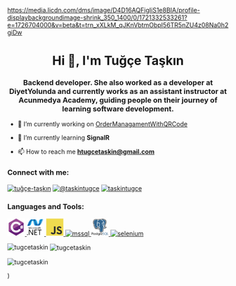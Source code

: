 https://media.licdn.com/dms/image/D4D16AQFigIiS1e8BIA/profile-displaybackgroundimage-shrink_350_1400/0/1721332533261?e=1726704000&v=beta&t=trn_xXLkM_qJKnVbtmObpI56TR5nZU4z08Na0h2giDw
<h1 align="center">Hi 👋, I'm Tuğçe Taşkın</h1>
<h3 align="center">Backend developer. She also worked as a developer at DiyetYolunda and currently works as an assistant instructor at Acunmedya Academy, guiding people on their journey of learning software development.</h3>

- 🔭 I’m currently working on [OrderManagamentWithQRCode](https://github.com/tugcetaskin/OrderManagamentWithQRCode)

- 🌱 I’m currently learning **SignalR**

- 📫 How to reach me **htugcetaskin@gmail.com**

<h3 align="left">Connect with me:</h3>
<p align="left">
<a href="https://linkedin.com/in/tuğçe-taşkın" target="blank"><img align="center" src="https://raw.githubusercontent.com/rahuldkjain/github-profile-readme-generator/master/src/images/icons/Social/linked-in-alt.svg" alt="tuğçe-taşkın" height="30" width="40" /></a>
<a href="https://medium.com/@taskintugce" target="blank"><img align="center" src="https://raw.githubusercontent.com/rahuldkjain/github-profile-readme-generator/master/src/images/icons/Social/medium.svg" alt="@taskintugce" height="30" width="40" /></a>
<a href="https://www.hackerrank.com/taskintugce" target="blank"><img align="center" src="https://raw.githubusercontent.com/rahuldkjain/github-profile-readme-generator/master/src/images/icons/Social/hackerrank.svg" alt="taskintugce" height="30" width="40" /></a>
</p>

<h3 align="left">Languages and Tools:</h3>
<p align="left"> <a href="https://www.w3schools.com/cs/" target="_blank" rel="noreferrer"> <img src="https://raw.githubusercontent.com/devicons/devicon/master/icons/csharp/csharp-original.svg" alt="csharp" width="40" height="40"/> </a> <a href="https://dotnet.microsoft.com/" target="_blank" rel="noreferrer"> <img src="https://raw.githubusercontent.com/devicons/devicon/master/icons/dot-net/dot-net-original-wordmark.svg" alt="dotnet" width="40" height="40"/> </a> <a href="https://developer.mozilla.org/en-US/docs/Web/JavaScript" target="_blank" rel="noreferrer"> <img src="https://raw.githubusercontent.com/devicons/devicon/master/icons/javascript/javascript-original.svg" alt="javascript" width="40" height="40"/> </a> <a href="https://www.microsoft.com/en-us/sql-server" target="_blank" rel="noreferrer"> <img src="https://www.svgrepo.com/show/303229/microsoft-sql-server-logo.svg" alt="mssql" width="40" height="40"/> </a> <a href="https://www.postgresql.org" target="_blank" rel="noreferrer"> <img src="https://raw.githubusercontent.com/devicons/devicon/master/icons/postgresql/postgresql-original-wordmark.svg" alt="postgresql" width="40" height="40"/> </a> <a href="https://www.selenium.dev" target="_blank" rel="noreferrer"> <img src="https://raw.githubusercontent.com/detain/svg-logos/780f25886640cef088af994181646db2f6b1a3f8/svg/selenium-logo.svg" alt="selenium" width="40" height="40"/> </a> </p>

<p><img align="left" src="https://github-readme-stats.vercel.app/api/top-langs?username=tugcetaskin&show_icons=true&locale=en&layout=compact" alt="tugcetaskin" /></p>

<p>&nbsp;<img align="center" src="https://github-readme-stats.vercel.app/api?username=tugcetaskin&show_icons=true&locale=en" alt="tugcetaskin" /></p>

<p><img align="center" src="https://github-readme-streak-stats.herokuapp.com/?user=tugcetaskin&" alt="tugcetaskin" /></p>
)
